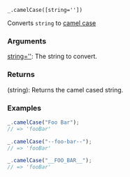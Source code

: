 ```
_.camelCase([string=''])
```

Converts `string` to [camel case](https://en.wikipedia.org/wiki/Camel_case)

### Arguments

[string=''](string): The string to convert.

### Returns

(string): Returns the camel cased string.

### Examples

```javascript
_.camelCase("Foo Bar");
// => 'fooBar'

_.camelCase("--foo-bar--");
// => 'fooBar'

_.camelCase("__FOO_BAR__");
// => 'fooBar'
```
